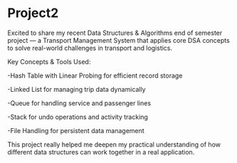 # Project2
Excited to share my recent Data Structures & Algorithms end of semester project — a Transport Management System that applies core DSA concepts to solve real-world challenges in transport and logistics.

Key Concepts & Tools Used:

-Hash Table with Linear Probing for efficient record storage

-Linked List for managing trip data dynamically

-Queue for handling service and passenger lines

-Stack for undo operations and activity tracking

-File Handling for persistent data management



This project really helped me deepen my practical understanding of how different data structures can work together in a real application. 

